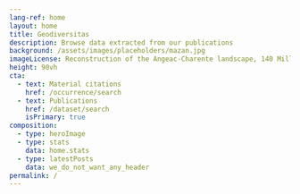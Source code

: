 ```yaml
---
lang-ref: home
layout: home
title: Geodiversitas
description: Browse data extracted from our publications
background: /assets/images/placeholders/mazan.jpg
imageLicense: Reconstruction of the Angeac-Charente landscape, 140 Million years ago. Drawing by Mazan, 2017.
height: 90vh
cta:
  - text: Material citations
    href: /occurrence/search
  - text: Publications
    href: /dataset/search
    isPrimary: true
composition:
  - type: heroImage
  - type: stats
    data: home.stats
  - type: latestPosts
    data: we_do_not_want_any_header   
permalink: /
---
```

